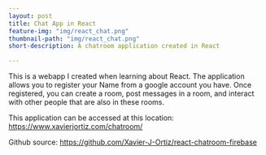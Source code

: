 ```yaml
---
layout: post
title: Chat App in React
feature-img: "img/react_chat.png"
thumbnail-path: "img/react_chat.png"
short-description: A chatroom application created in React

---
```

This is a webapp I created when learning about React. The application allows you to register your Name from a google account you have. Once registered, you can create a room, post messages in a room, and interact with other people that are also in these rooms.

This application can be accessed at this location: https://www.xavierjortiz.com/chatroom/

Github source: https://github.com/Xavier-J-Ortiz/react-chatroom-firebase
